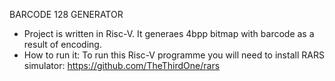 BARCODE 128 GENERATOR

* Project is written in Risc-V. It generaes 4bpp bitmap with barcode as a result of encoding.
* How to run it:
  To run this Risc-V programme you will need to install RARS simulator: https://github.com/TheThirdOne/rars
